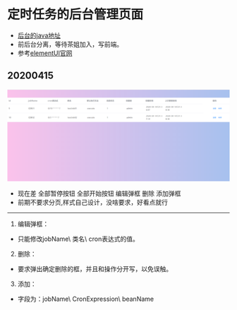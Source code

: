 # 定时任务的后台管理页面
- [后台的java地址](https://github.com/Lu-dashuai/jack-email)
- 前后台分离，等待茶姐加入，写前端。
- 参考[elementUI官网](https://element.eleme.cn/#/zh-CN/component/installation)

## 20200415
![页面](./static/20200415.jpg)
- 现在差 全部暂停按钮 全部开始按钮 编辑弹框 删除 添加弹框
- 前期不要求分页,样式自己设计，没啥要求，好看点就行
---

1. 编辑弹框：
- 只能修改jobName\  类名\  cron表达式的值。
2. 删除：
- 要求弹出确定删除的框，并且和操作分开写，以免误触。
3. 添加：
- 字段为：jobName\  CronExpression\  beanName